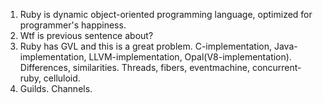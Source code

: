 1) Ruby is dynamic object-oriented programming language, optimized for programmer's happiness.
2) Wtf is previous sentence about?
3) Ruby has GVL and this is a great problem. C-implementation, Java-implementation, LLVM-implementation, Opal(V8-implementation). Differences, similarities. Threads, fibers, eventmachine, concurrent-ruby, celluloid.
3) Guilds. Channels.
